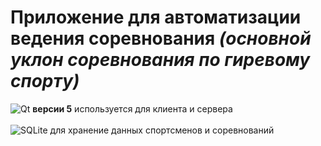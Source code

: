 # Приложение для автоматизации ведения соревнования *(основной уклон соревнования по гиревому спорту)*

![Qt](https://img.shields.io/badge/Qt-%23217346.svg?style=for-the-badge&logo=Qt&logoColor=white)  **версии 5** используется для клиента и сервера </br></br>
![SQLite](https://img.shields.io/badge/sqlite-%2307405e.svg?style=for-the-badge&logo=sqlite&logoColor=white) для хранение данных спортсменов и соревнований
